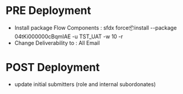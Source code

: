 # PRE Deployment
- Install package Flow Components : sfdx force:package:install --package 04tKi000000cBqmIAE -u TST_UAT -w 10 -r
- Change Deliverability to : All Email


# POST Deployment
- update initial submitters (role and internal subordonates)

